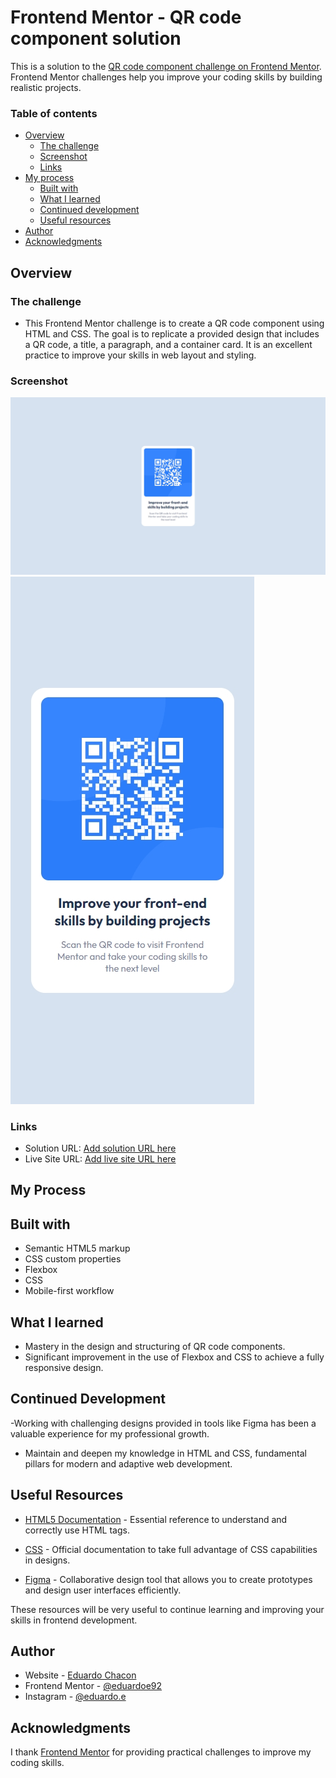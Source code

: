 # Frontend Mentor - QR code component solution

This is a solution to the [QR code component challenge on Frontend Mentor](https://www.frontendmentor.io/challenges/qr-code-component-iux_sIO_H). Frontend Mentor challenges help you improve your coding skills by building realistic projects. 

### Table of contents

- [Overview](#overview)
  - [The challenge](#the-challenge)
  - [Screenshot](#screenshot)
  - [Links](#links)
- [My process](#my-process)
  - [Built with](#built-with)
  - [What I learned](#what-i-learned)
  - [Continued development](#continued-development)
  - [Useful resources](#useful-resources)
- [Author](#author)
- [Acknowledgments](#acknowledgments)

## Overview

### The challenge

- This Frontend Mentor challenge is to create a QR code component using HTML and CSS. The goal is to replicate a provided design that includes a QR code, a title, a paragraph, and a container card. It is an excellent practice to improve your skills in web layout and styling.

### Screenshot

![](./images/Desktop.jpeg)
![](./images/Mobile.jpeg)

### Links

- Solution URL: [Add solution URL here](https://github.com/eduardoe92/Challenge/tree/main/01-QR%20Challenge/qr-code-component-main)
- Live Site URL: [Add live site URL here](https://qrchallenge-frontendmentor.vercel.app/)

## My Process

## Built with

- Semantic HTML5 markup
- CSS custom properties
- Flexbox
- CSS
- Mobile-first workflow

## What I learned

- Mastery in the design and structuring of QR code components.
- Significant improvement in the use of Flexbox and CSS to achieve a fully responsive design.

## Continued Development

-Working with challenging designs provided in tools like Figma has been a valuable experience for my professional growth.

- Maintain and deepen my knowledge in HTML and CSS, fundamental pillars for modern and adaptive web development.

## Useful Resources

- [HTML5 Documentation](https://developer.mozilla.org/es/docs/Web/HTML) - Essential reference to understand and correctly use HTML tags.

- [CSS](https://developer.mozilla.org/es/docs/Web/CSS) - Official documentation to take full advantage of CSS capabilities in designs.

- [Figma](https://www.figma.com/) - Collaborative design tool that allows you to create prototypes and design user interfaces efficiently.

These resources will be very useful to continue learning and improving your skills in frontend development.

## Author

- Website - [Eduardo Chacon](https://eduardoeliaschacon-portfolio.vercel.app/)
- Frontend Mentor - [@eduardoe92](https://www.frontendmentor.io/profile/eduardoe92)
- Instagram - [@eduardo.e](https://www.instagram.com/eduardo.e)

## Acknowledgments

I thank [Frontend Mentor](https://www.frontendmentor.io) for providing practical challenges to improve my coding skills.

